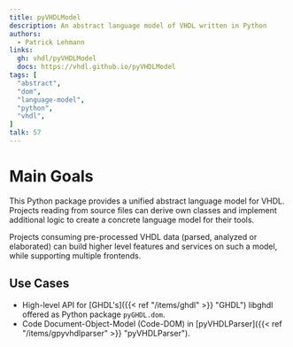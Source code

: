 ```yaml
---
title: pyVHDLModel
description: An abstract language model of VHDL written in Python
authors:
  - Patrick Lehmann
links:
  gh: vhdl/pyVHDLModel
  docs: https://vhdl.github.io/pyVHDLModel
tags: [
  "abstract",
  "dom",
  "language-model",
  "python",
  "vhdl",
]
talk: 57
---
```


# Main Goals
This Python package provides a unified abstract language model for VHDL. Projects
reading from source files can derive own classes and implement additional logic
to create a concrete language model for their tools.

Projects consuming pre-processed VHDL data (parsed, analyzed or elaborated) can
build higher level features and services on such a model, while supporting
multiple frontends.

## Use Cases
* High-level API for [GHDL's]({{< ref "/items/ghdl" >}} "GHDL") libghdl offered as Python package `pyGHDL.dom`.
* Code Document-Object-Model (Code-DOM) in [pyVHDLParser]({{< ref "/items/gpyvhdlparser" >}} "pyVHDLParser").
